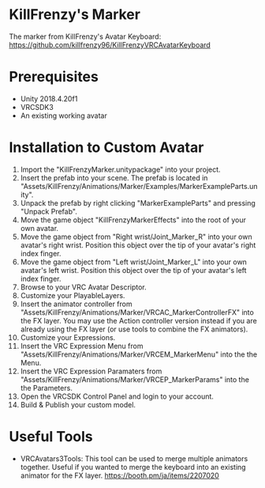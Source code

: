 # KillFrenzy's Marker
The marker from KillFrenzy's Avatar Keyboard: https://github.com/killfrenzy96/KillFrenzyVRCAvatarKeyboard

# Prerequisites
- Unity 2018.4.20f1
- VRCSDK3
- An existing working avatar

# Installation to Custom Avatar
1. Import the "KillFrenzyMarker.unitypackage" into your project.
2. Insert the prefab into your scene. The prefab is located in "Assets/KillFrenzy/Animations/Marker/Examples/MarkerExampleParts.unity".
3. Unpack the prefab by right clicking "MarkerExampleParts" and pressing "Unpack Prefab".
4. Move the game object "KillFrenzyMarkerEffects" into the root of your own avatar.
5. Move the game object from "Right wrist/Joint_Marker_R" into your own avatar's right wrist. Position this object over the tip of your avatar's right index finger.
5. Move the game object from "Left wrist/Joint_Marker_L" into your own avatar's left wrist. Position this object over the tip of your avatar's left index finger.
6. Browse to your VRC Avatar Descriptor.
7. Customize your PlayableLayers.
8. Insert the animator controller from "Assets/KillFrenzy/Animations/Marker/VRCAC_MarkerControllerFX" into the FX layer. You may use the Action controller version instead if you are already using the FX layer (or use tools to combine the FX animators).
9. Customize your Expressions.
10. Insert the VRC Expression Menu from "Assets/KillFrenzy/Animations/Marker/VRCEM_MarkerMenu" into the the Menu.
11. Insert the VRC Expression Paramaters from "Assets/KillFrenzy/Animations/Marker/VRCEP_MarkerParams" into the the Parameters.
12. Open the VRCSDK Control Panel and login to your account.
13. Build & Publish your custom model.

# Useful Tools
- VRCAvatars3Tools: This tool can be used to merge multiple animators together. Useful if you wanted to merge the keyboard into an existing animator for the FX layer. https://booth.pm/ja/items/2207020